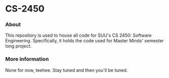 # CS-2450

### About

This repository is used to house all code for SUU's CS 2450: Software Engineering. Specifically, it holds the code used for Master Minds' semester long project.

### More information

None for now, teehee. Stay tuned and then you'll be tuned.
